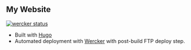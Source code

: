 ## My Website

[![wercker status](https://app.wercker.com/status/3e1c97ed130e670e7c51ac91c301b095/m/master "wercker status")](https://app.wercker.com/project/byKey/3e1c97ed130e670e7c51ac91c301b095)

- Built with [Hugo](http://gohugo.io/)
- Automated deployment with [Wercker](http://www.wercker.com/) with post-build FTP deploy step.
